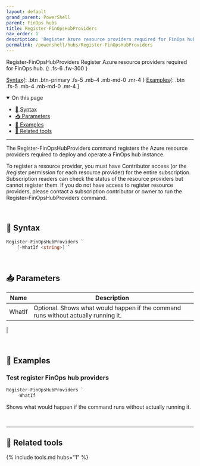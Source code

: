 ```yaml
---
layout: default
grand_parent: PowerShell
parent: FinOps hubs
title: Register-FinOpsHubProviders
nav_order: 1
description: 'Register Azure resource providers required for FinOps hub.'
permalink: /powershell/hubs/Register-FinOpsHubProviders
---
```


<span class="fs-9 d-block mb-4">Register-FinOpsHubProviders</span>
Register Azure resource providers required for FinOps hub.
{: .fs-6 .fw-300 }

[Syntax](#-syntax){: .btn .btn-primary .fs-5 .mb-4 .mb-md-0 .mr-4 }
[Examples](#-examples){: .btn .fs-5 .mb-4 .mb-md-0 .mr-4 }

<details open markdown="1">
   <summary class="fs-2 text-uppercase">On this page</summary>

- [🧮 Syntax](#-syntax)
- [📥 Parameters](#-parameters)
- [🌟 Examples](#-examples)
- [🧰 Related tools](#-related-tools)

</details>

---

The Register-FinOpsHubProviders command registers the Azure resource providers required to deploy and operate a FinOps hub instance.

To register a resource provider, you must have Contributor access (or the /register permission for each resource provider) for the entire subscription. Subscription readers can check the status of the resource providers but cannot register them. If you do not have access to register resource providers, please contact a subscription contributor or owner to run the Register-FinOpsHubProviders command.


<br>

## 🧮 Syntax

```powershell
Register-FinOpsHubProviders `
    [-WhatIf <string>] `
```

<br>

## 📥 Parameters

| Name          | Description                                                                                                                                                                          |
| ------------- | ------------------------------------------------------------------------------------------------------------------------------------------------------------------------------------ |
| WhatIf          | Optional. Shows what would happen if the command runs without actually running it.   |
|


<br>

## 🌟 Examples

### Test register FinOps hub providers 

```powershell
Register-FinOpsHubProviders `
    -WhatIf 
```
Shows what would happen if the command runs without actually running it.

<br>

---

## 🧰 Related tools

{% include tools.md hubs="1" %}

<br>
